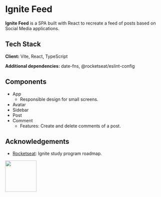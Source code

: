 # Ignite Feed

**Ignite Feed** is a SPA built with React to recreate a feed of posts based on Social Media applications.


## Tech Stack

**Client:** Vite, React, TypeScript

**Additional dependencies:** date-fns, @rocketseat/eslint-config


## Components

+ App
    - Responsible design for small screens.
+ Avatar
+ Sidebar
+ Post
+ Comment
    - Features: Create and delete comments of a post.

## Acknowledgements

 - [Rocketseat](https://www.rocketseat.com.br/): Ignite study program roadmap.


<img align="left" width="100" height="100" src="https://cdn.discordapp.com/attachments/861681804007178290/1192849608657879090/logo.png?ex=65aa92c4&is=65981dc4&hm=81803cd5f6d702bdf4be65628c3daaf0ae082b1c9a31c885e002e4e6fd506cde">

